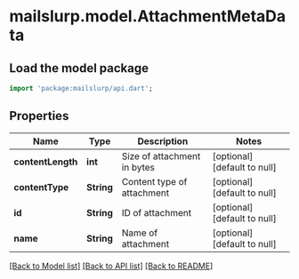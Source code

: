 # mailslurp.model.AttachmentMetaData

## Load the model package
```dart
import 'package:mailslurp/api.dart';
```

## Properties
Name | Type | Description | Notes
------------ | ------------- | ------------- | -------------
**contentLength** | **int** | Size of attachment in bytes | [optional] [default to null]
**contentType** | **String** | Content type of attachment | [optional] [default to null]
**id** | **String** | ID of attachment | [optional] [default to null]
**name** | **String** | Name of attachment | [optional] [default to null]

[[Back to Model list]](../README.md#documentation-for-models) [[Back to API list]](../README.md#documentation-for-api-endpoints) [[Back to README]](../README.md)



